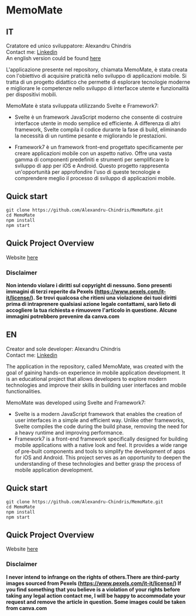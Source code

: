 # MemoMate

## IT
Cratatore ed unico sviluppatore: Alexandru Chindris<br>
Contact me: [Linkedin](https://www.linkedin.com/in/alexandru-chindris-6a8780213?original_referer=)<br>
An english version could be found [here](##EN)<br>

L'applicazione presente nel repository, chiamata MemoMate, è stata creata con l'obiettivo di acquisire praticità nello sviluppo di applicazioni mobile. Si tratta di un progetto didattico che permette di esplorare tecnologie moderne e migliorare le competenze nello sviluppo di interfacce utente e funzionalità per dispositivi mobili.<br>

MemoMate è stata sviluppata utilizzando Svelte e Framework7:<br>

- Svelte è un framework JavaScript moderno che consente di costruire   interfacce utente in modo semplice ed efficiente. A differenza di altri framework, Svelte compila il codice durante la fase di build, eliminando la necessità di un runtime pesante e migliorando le prestazioni.<br>

- Framework7 è un framework front-end progettato specificamente per creare applicazioni mobile con un aspetto nativo. Offre una vasta gamma di componenti predefiniti e strumenti per semplificare lo sviluppo di app per iOS e Android.
Questo progetto rappresenta un'opportunità per approfondire l'uso di queste tecnologie e comprendere meglio il processo di sviluppo di applicazioni mobile.

## Quick start
```shell
git clone https://github.com/Alexandru-Chindris/MemoMate.git
cd MemoMate
npm install
npm start
```

## Quick Project Overview
Website [here]()

### Disclaimer 

**Non intendo violare i diritti sul copyright di nessuno. Sono presenti immagini di terzi reperite da Pexels (https://www.pexels.com/it-it/license/). Se trovi qualcosa che ritieni una violazione dei tuoi diritti prima di intraprenere qualsiasi azione legale contattami, sarò lieto di accogliere la tua richiesta e rimuovere l'articolo in questione. Alcune immagini potrebbero prevenire da canva.com**



## EN 
Creator and sole developer: Alexandru Chindris<br>
Contact me: [Linkedin](https://www.linkedin.com/in/alexandru-chindris-6a8780213?original_referer=)<br>

The application in the repository, called MemoMate, was created with the goal of gaining hands-on experience in mobile application development. It is an educational project that allows developers to explore modern technologies and improve their skills in building user interfaces and mobile functionalities.<br>

MemoMate was developed using Svelte and Framework7:<br>

- Svelte is a modern JavaScript framework that enables the creation of user interfaces in a simple and efficient way. Unlike other frameworks, Svelte compiles the code during the build phase, removing the need for a heavy runtime and improving performance.
- Framework7 is a front-end framework specifically designed for building mobile applications with a native look and feel. It provides a wide range of pre-built components and tools to simplify the development of apps for iOS and Android.
This project serves as an opportunity to deepen the understanding of these technologies and better grasp the process of mobile application development.

## Quick start
```shell
git clone https://github.com/Alexandru-Chindris/MemoMate.git
cd MemoMate
npm install
npm start
```

## Quick Project Overview
Website [here]()

### Disclaimer
**I never intend to infrange on the rights of others.There are third-party images sourced from Pexels (https://www.pexels.com/it-it/license/) If you find something that you believe is a violation of your rights before taking any legal action contact me, I will be happy to accommodate your request and remove the article in question. Some images could be taken from canva.com**
